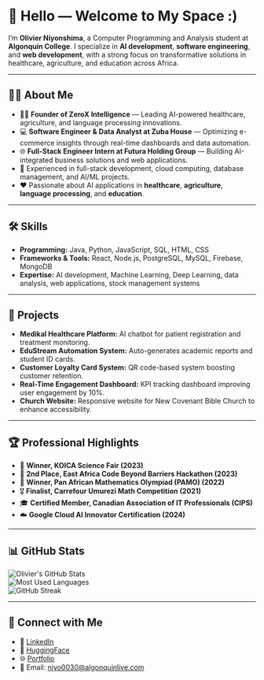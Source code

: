 # 👋 Hello — Welcome to My Space :)

I’m **Olivier Niyonshima**, a Computer Programming and Analysis student at **Algonquin College**. I specialize in **AI development**, **software engineering**, and **web development**, with a strong focus on transformative solutions in healthcare, agriculture, and education across Africa.

---

## 🧑‍💻 About Me  
- 👨‍💼 **Founder of ZeroX Intelligence** — Leading AI-powered healthcare, agriculture, and language processing innovations.  
- 💻 **Software Engineer & Data Analyst at Zuba House** — Optimizing e-commerce insights through real-time dashboards and data automation.  
- 🌐 **Full-Stack Engineer Intern at Futura Holding Group** — Building AI-integrated business solutions and web applications.  
- 🚀 Experienced in full-stack development, cloud computing, database management, and AI/ML projects.  
- ❤️ Passionate about AI applications in **healthcare**, **agriculture**, **language processing**, and **education**.

---

## 🛠️ Skills  

- **Programming:** Java, Python, JavaScript, SQL, HTML, CSS  
- **Frameworks & Tools:** React, Node.js, PostgreSQL, MySQL, Firebase, MongoDB  
- **Expertise:** AI development, Machine Learning, Deep Learning, data analysis, web applications, stock management systems  

---

## 📌 Projects  

- **Medikal Healthcare Platform:** AI chatbot for patient registration and treatment monitoring.  
- **EduStream Automation System:** Auto-generates academic reports and student ID cards.  
- **Customer Loyalty Card System:** QR code-based system boosting customer retention.  
- **Real-Time Engagement Dashboard:** KPI tracking dashboard improving user engagement by 10%.  
- **Church Website:** Responsive website for New Covenant Bible Church to enhance accessibility.

---

## 🏆 Professional Highlights  

- 🥇 **Winner, KOICA Science Fair (2023)**  
- 🥈 **2nd Place, East Africa Code Beyond Barriers Hackathon (2023)**  
- 🏅 **Winner, Pan African Mathematics Olympiad (PAMO) (2022)**  
- 🎖️ **Finalist, Carrefour Umurezi Math Competition (2021)**  
- 🎓 **Certified Member, Canadian Association of IT Professionals (CIPS)**  
- ☁️ **Google Cloud AI Innovator Certification (2024)**  
  

---

## 📊 GitHub Stats  

![Olivier's GitHub Stats](https://github-readme-stats.vercel.app/api?username=OlivierNDev&show_icons=true&theme=radical)  
![Most Used Languages](https://github-readme-stats.vercel.app/api/top-langs/?username=OlivierNDev&layout=compact&theme=radical)  
![GitHub Streak](https://github-readme-streak-stats.herokuapp.com/?user=OlivierNDev&theme=radical)  

---

## 🔗 Connect with Me  

- 💼 [LinkedIn](https://www.linkedin.com/in/olivier-niyonshima-aa2b36236/)  
- 🤗 [HuggingFace](https://huggingface.co/OlivierNDev)  
- 🌐 [Portfolio](https://olivierndev.github.io/My-personal-Portfolio-website/)  
- 📧 Email: niyo0030@algonquinlive.com  
